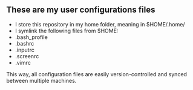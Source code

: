 These are my user configurations files
--------------------------------------

* I store this repository in my home folder, meaning in $HOME/.home/
* I symlink the following files from $HOME:
 * .bash_profile
 * .bashrc
 * .inputrc
 * .screenrc
 * .vimrc

This way, all configuration files are easily version-controlled and synced between multiple machines.